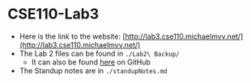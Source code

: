 # CSE110-Lab3
- Here is the link to the website:
[http://lab3.cse110.michaelmvv.net/](http://lab3.cse110.michaelmvv.net/)
- The Lab 2 files can be found in ```./Lab2\ Backup/```
  - It can also be found [here](https://github.com/Michaelmvv/CSE110-Lab2) on GitHub
- The Standup notes are in ```./standupNotes.md```